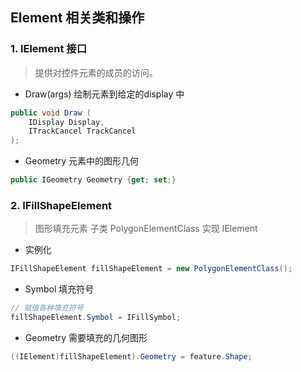 ## Element 相关类和操作
### 1. IElement 接口
> 提供对控件元素的成员的访问。

- Draw(args)
绘制元素到给定的display 中
```cs
public void Draw (
    IDisplay Display,
    ITrackCancel TrackCancel
);
```
- Geometry
元素中的图形几何
```cs
public IGeometry Geometry {get; set;}
```

### 2. IFillShapeElement
> 图形填充元素
> 子类
> PolygonElementClass
> 实现
> IElement

- 实例化
```cs
IFillShapeElement fillShapeElement = new PolygonElementClass();
```
- Symbol
填充符号
```cs
// 赋值各种填充符号
fillShapeElement.Symbol = IFillSymbol;
```
- Geometry
需要填充的几何图形
```cs
((IElement)fillShapeElement).Geometry = feature.Shape;
```
